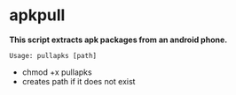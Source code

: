 # apkpull
**This script extracts apk packages from an android phone.**

`Usage: pullapks [path]`

* chmod +x pullapks
* creates path if it does not exist
